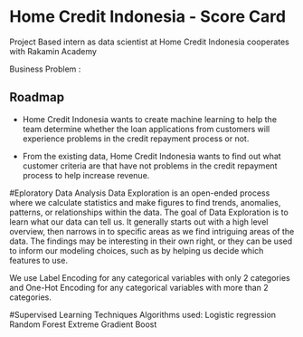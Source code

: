 
# Home Credit Indonesia - Score Card

Project Based intern as data scientist at Home Credit Indonesia cooperates with Rakamin Academy

Business Problem :





## Roadmap

- Home Credit Indonesia wants to create machine learning to help the team determine whether the loan applications from customers will experience problems in the credit repayment process or not.

- From the existing data, Home Credit Indonesia wants to find out what customer criteria are that have not problems in the credit repayment process to help increase revenue.

#Eploratory Data Analysis
Data Exploration is an open-ended process where we calculate statistics and make figures to find trends, anomalies, patterns, or relationships within the data. The goal of Data Exploration is to learn what our data can tell us. It generally starts out with a high level overview, then narrows in to specific areas as we find intriguing areas of the data. The findings may be interesting in their own right, or they can be used to inform our modeling choices, such as by helping us decide which features to use.

We use Label Encoding for any categorical variables with only 2 categories and One-Hot Encoding for any categorical variables with more than 2 categories.

#Supervised Learning Techniques
Algorithms used:
Logistic regression
Random Forest
Extreme Gradient Boost


